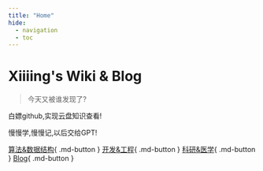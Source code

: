 ```yaml
---
title: "Home"
hide:
  - navigation
  - toc
---
```


# Xiiiing's Wiki & Blog

> 今天又被谁发现了?

白嫖github,实现云盘知识查看!

慢慢学,慢慢记,以后交给GPT!

[算法&数据结构](https://xiiiing.github.io/Algorithm/){ .md-button }
[开发&工程](https://xiiiing.github.io/Development/){ .md-button }
[科研&医学](https://xiiiing.github.io/Research/){ .md-button }
[Blog](https://xiiiing.github.io/blog){ .md-button }



<style>
  .maps-row {
    display: flex;
    flex-wrap: wrap;
    gap: 1em;
    margin: 1em 0;
  }
  .maps-row > div {
    flex: 1 1 320px;    /* 基准宽度 320px，剩余空间平分 */
    height: 300px;      /* 高度可自定义 */
  }
</style>

<div class="maps-row">
  <div data-echarts-map="china"></div>
  <div data-echarts-map="sicuan"></div>
  <div data-echarts-map="guangdong"></div>
  <div data-echarts-map="liaoning"></div>
</div>

